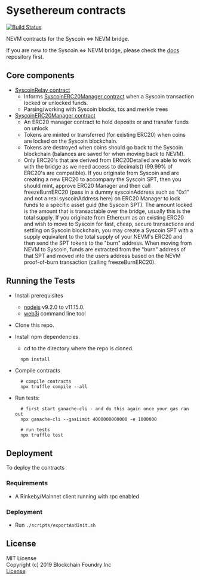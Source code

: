 # Sysethereum contracts

[![Build Status](https://travis-ci.com/syscoin/sysethereum-contracts.svg?branch=master)](https://travis-ci.com/syscoin/sysethereum-contracts)

NEVM contracts for the Syscoin <=> NEVM bridge.

If you are new to the Syscoin <=> NEVM bridge, please check the [docs](https://github.com/syscoin/sysethereum-docs) repository first.

## Core components
* [SyscoinRelay contract](contracts/SyscoinRelay.sol)
  * Informs [SyscoinERC20Manager contract](contracts/token/SyscoinERC20Manager.sol) when a Syscoin transaction locked or unlocked funds.
  * Parsing/working with Syscoin blocks, txs and merkle trees 
* [SyscoinERC20Manager contract](contracts/token/SyscoinERC20Manager.sol)
  * An ERC20 manager contract to hold deposits or and transfer funds on unlock
  * Tokens are minted or transferred (for existing ERC20) when coins are locked on the Syscoin blockchain.
  * Tokens are destroyed when coins should go back to the Syscoin blockchain (balances are saved for when moving back to NEVM).
  - Only ERC20's that are derived from ERC20Detailed are able to work with the bridge as we need access to decimals() (99.99% of ERC20's are compatible). If you originate from Syscoin and are creating a new ERC20 to accompany the Syscoin SPT, then you should mint, approve ERC20 Manager and then call freezeBurnERC20 (pass in a dummy syscoinAddress such as "0x1" and not a real syscoinAddress here) on ERC20 Manager to lock funds to a specific asset guid (the Syscoin SPT). The amount locked is the amount that is transactable over the bridge, usually this is the total supply. If you originate from Ethereum as an existing ERC20 and wish to move to Syscoin for fast, cheap, secure transactions and settling on Syscoin blockchain, you may create a Syscoin SPT with a supply equivalent to the total supply of your NEVM's ERC20 and then send the SPT tokens to the "burn" address. When moving from NEVM to Syscoin, funds are extracted from the "burn" address of that SPT and moved into the users address based on the NEVM proof-of-burn transaction (calling freezeBurnERC20).

## Running the Tests

* Install prerequisites
  * [nodejs](https://nodejs.org) v9.2.0 to v11.15.0.
  * [web3j](https://docs.web3j.io/command_line_tools/) command line tool
* Clone this repo.
* Install npm dependencies.
  * cd to the directory where the repo is cloned.
  ```
    npm install
  ```

* Compile contracts
  ```
    # compile contracts
    npx truffle compile --all
  ```

* Run tests:
  ```
    # first start ganache-cli - and do this again once your gas ran out
    npx ganache-cli --gasLimit 4000000000000 -e 1000000

    # run tests
    npx truffle test
  ```

## Deployment

To deploy the contracts

### Requirements

* A Rinkeby/Mainnet client running with rpc enabled

### Deployment

* Run `./scripts/exportAndInit.sh`

## License

MIT License<br/>
Copyright (c) 2019 Blockchain Foundry Inc<br/>
[License](LICENSE)

